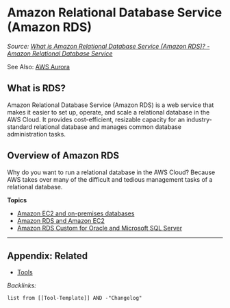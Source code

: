 # Amazon Relational Database Service (Amazon RDS)

*Source: [What is Amazon Relational Database Service (Amazon RDS)? - Amazon Relational Database Service](https://docs.aws.amazon.com/AmazonRDS/latest/UserGuide/Welcome.html)*

See Also: [AWS Aurora](AWS%20Aurora.md)

## What is RDS?

Amazon Relational Database Service (Amazon RDS) is a web service that makes it easier to set up, operate, and scale a relational database in the AWS Cloud. It provides cost-efficient, resizable capacity for an industry-standard relational database and manages common database administration tasks.

## Overview of Amazon RDS

Why do you want to run a relational database in the AWS Cloud? Because AWS takes over many of the difficult and tedious management tasks of a relational database.

**Topics**

* [Amazon EC2 and on-premises databases](https://docs.aws.amazon.com/AmazonRDS/latest/UserGuide/Welcome.html#Welcome.Concepts.on-prem)
* [Amazon RDS and Amazon EC2](https://docs.aws.amazon.com/AmazonRDS/latest/UserGuide/Welcome.html#Welcome.Concepts.RDS)
* [Amazon RDS Custom for Oracle and Microsoft SQL Server](https://docs.aws.amazon.com/AmazonRDS/latest/UserGuide/Welcome.html#Welcome.Concepts.Custom)

---

## Appendix: Related

* [Tools](../../../Tools.md)

*Backlinks:*

````dataview
list from [[Tool-Template]] AND -"Changelog"
````
